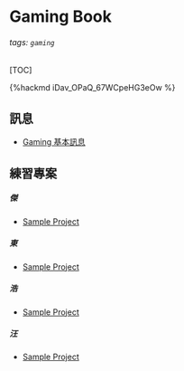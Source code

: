 # Gaming Book

###### tags: `gaming`

[TOC]

{%hackmd iDav_OPaQ_67WCpeHG3eOw %}

## 訊息

- [Gaming 基本訊息](/gw_hevwjSKuNYewSLpTF2w)

## 練習專案

##### 傑

- [Sample Project](https://www.google.com)

##### 東

- [Sample Project](https://www.google.com)

##### 浩

- [Sample Project](https://www.google.com)

##### 汪

- [Sample Project](https://www.google.com)